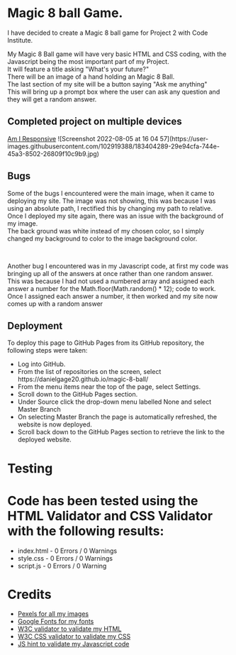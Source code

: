 <h1>Magic 8 ball Game.</h1>

<p>I have decided to create a Magic 8 ball game for Project 2 with Code Institute.</p>

<p>My Magic 8 Ball game will have very basic HTML and CSS coding, with the Javascript being the most important part of my Project.<br>
It will feature a title asking "What's your future?"<br>
There will be an image of a hand holding an Magic 8 Ball.<br>
The last section of my site will be a button saying "Ask me anything"<br>
This will bring up a prompt box where the user can ask any question and they will get a random answer.</p>

<h2>Completed project on multiple devices</h2>
<a href="https://ui.dev/amiresponsive" target="_blank"> Am I Responsive</a>
![Screenshot 2022-08-05 at 16 04 57](https://user-images.githubusercontent.com/102919388/183404289-29e94cfa-744e-45a3-8502-26809f10c9b9.jpg)


<h2>Bugs</h2>
<p>Some of the bugs I encountered were the main image, when it came to deploying my site. The image was not showing, this was because I was using an absolute path, I rectified this by changing my path to relative.<br> Once I deployed my site again, there was an issue with the background of my image. <br>The back ground was white instead of my chosen color, so I simply changed my background to color to the image background color.</p>
<br>
<p>Another bug I encountered was in my Javascript code, at first my code was bringing up all of the answers at once rather than one random answer.<br>
This was because I had not used a numbered array and assigned each answer a number for the Math.floor(Math.random() * 12); code to work.
  Once I assigned each answer a number, it then worked and my site now comes up with a random answer<p>
  

<h2>Deployment</h2>
<p>To deploy this page to GitHub Pages from its GitHub repository, the following steps were taken:</p>
<ul>
  <li>Log into GitHub.</li>
  <li>From the list of repositories on the screen, select https://danielgage20.github.io/magic-8-ball/</li>
  <li>From the menu items near the top of the page, select Settings.</li>
  <li>Scroll down to the GitHub Pages section.</li>
  <li>Under Source click the drop-down menu labelled None and select Master Branch</li>
  <li>On selecting Master Branch the page is automatically refreshed, the website is now deployed.</li>
  <li>Scroll back down to the GitHub Pages section to retrieve the link to the deployed website.</li>
  </ul>
  
  <h1>Testing</h1>
  
 <h1>Code has been tested using the HTML Validator and CSS Validator with the following results:</h1>
<ul>
<li>index.html - 0 Errors / 0 Warnings</li>
 <li>style.css - 0 Errors / 0 Warnings</li>
  <li>script.js - 0 Errors / 0 Warning</li>
  </ul>

  
  <h1> Credits</h1>
  <ul>
  <li><a href="https://www.pexels.com/" target="_blank"> Pexels for all my images</a></li>
  <li><a href="https://fonts.google.com/" target="_blank"> Google Fonts for my fonts</a></li>
  <li><a href="https://validator.w3.org/" target="_blank"> W3C validator to validate my HTML</a></li>
  <li><a href="https://jigsaw.w3.org/css-validator/" target="_blank"> W3C CSS validator to validate my CSS</a></li>
  <li><a href="https://jshint.com/" target="_blank"> JS hint to validate my Javascript code</a></li>
  </ul>
